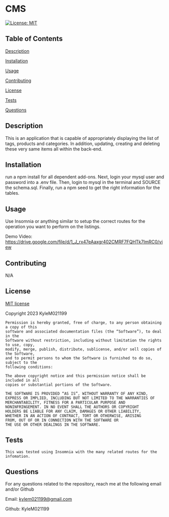 # CMS
  [![License: MIT](https://img.shields.io/badge/License-MIT-yellow.svg)](https://opensource.org/licenses/MIT)

  ## Table of Contents
  [Description](#description)
  
  [Installation](#installation)
  
  [Usage](#usage)
  
  [Contributing](#contributing)
  
  [License](#license)
  
  [Tests](#tests)
  
  [Questions](#questions)

  ## Description
   This is an application that is capable of appropriately displaying the list of tags, products and categories. In addition, updating, creating and deleting these very same items all within the back-end.

  ## Installation 
   run a npm install for all dependent add-ons. Next, login your mysql user and password into a .env file. Then, login to mysql in the terminal and SOURCE the schema.sql. Finally, run a npm seed to get the right information for the tables.

  ## Usage
   Use Insomnia or anything similar to setup the correct routes for the operation you want to perform on the listings.

   Demo Video: https://drive.google.com/file/d/1_J_rx47eAaxgr402CMRF7FQHTk7ImRC0/view

  ## Contributing
  N/A

  ## License
  
  [MIT license](https://opensource.org/license/mit/)
  
  Copyright 2023 KyleM021199
  
    Permission is hereby granted, free of charge, to any person obtaining a copy of this 
    software and associated documentation files (the “Software”), to deal in the 
    Software without restriction, including without limitation the rights to use, copy, 
    modify, merge, publish, distribute, sublicense, and/or sell copies of the Software, 
    and to permit persons to whom the Software is furnished to do so, subject to the 
    following conditions:

    The above copyright notice and this permission notice shall be included in all 
    copies or substantial portions of the Software.
    
    THE SOFTWARE IS PROVIDED “AS IS”, WITHOUT WARRANTY OF ANY KIND, 
    EXPRESS OR IMPLIED, INCLUDING BUT NOT LIMITED TO THE WARRANTIES OF 
    MERCHANTABILITY, FITNESS FOR A PARTICULAR PURPOSE AND 
    NONINFRINGEMENT. IN NO EVENT SHALL THE AUTHORS OR COPYRIGHT 
    HOLDERS BE LIABLE FOR ANY CLAIM, DAMAGES OR OTHER LIABILITY, 
    WHETHER IN AN ACTION OF CONTRACT, TORT OR OTHERWISE, ARISING 
    FROM, OUT OF OR IN CONNECTION WITH THE SOFTWARE OR 
    THE USE OR OTHER DEALINGS IN THE SOFTWARE.

  ## Tests
    This was tested using Insomnia with the many related routes for the infomation.


  ## Questions
  For any questions related to the repository, reach me at the following email and/or Github

  Email: kylem021199@gmail.com

  Github: KyleM021199